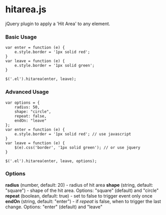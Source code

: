 # hitarea.js
jQuery plugin to apply a 'Hit Area' to any element.


### Basic Usage
    var enter = function (e) {
        e.style.border = '1px solid red';
    }
    var leave = function (e) {
        e.style.border = '1px solid green';
    }

    $('.el').hitarea(enter, leave);

### Advanced Usage
    var options = {
        radius: 50,
        shape: "circle",
        repeat: false,
        endOn: "leave"
    };
    var enter = function (e) {
        e.style.border = '1px solid red'; // use javascript
    }
    var leave = function (e) {
        $(e).css('border', '1px solid green'); // or use jquery
    }

    $('.el').hitarea(enter, leave, options);


### Options
**radius** (number, default: 20) - radius of hit area
**shape** (string, default: "square") - shape of the hit area. Options: "square" (default) and "circle"
**repeat** (boolean, default: true) - set to false to trigger event only once
**endOn** (string, default: "enter") - if *repeat* is false, when to trigger the last change. Options: "enter" (default) and "leave"

